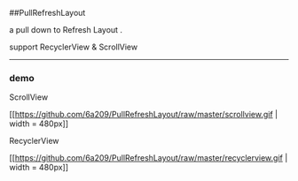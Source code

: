 ##PullRefreshLayout

a pull down to Refresh Layout .


support RecyclerView & ScrollView

---------------------
### demo

ScrollView

[[https://github.com/6a209/PullRefreshLayout/raw/master/scrollview.gif | width = 480px]]


RecyclerView

[[https://github.com/6a209/PullRefreshLayout/raw/master/recyclerview.gif | width = 480px]]







